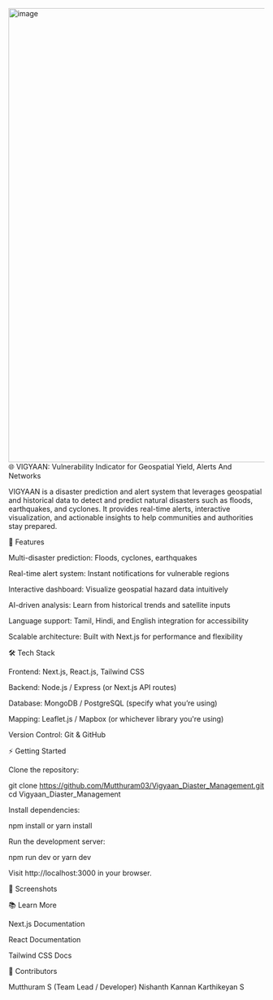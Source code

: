 <img width="1994" height="893" alt="image" src="https://github.com/user-attachments/assets/47ea595d-c791-4213-8749-6db489e6efea" />🌐 VIGYAAN: Vulnerability Indicator for Geospatial Yield, Alerts And Networks

VIGYAAN is a disaster prediction and alert system that leverages geospatial and historical data to detect and predict natural disasters such as floods, earthquakes, and cyclones. It provides real-time alerts, interactive visualization, and actionable insights to help communities and authorities stay prepared.

🚀 Features

Multi-disaster prediction: Floods, cyclones, earthquakes

Real-time alert system: Instant notifications for vulnerable regions

Interactive dashboard: Visualize geospatial hazard data intuitively

AI-driven analysis: Learn from historical trends and satellite inputs

Language support: Tamil, Hindi, and English integration for accessibility

Scalable architecture: Built with Next.js for performance and flexibility

🛠️ Tech Stack

Frontend: Next.js, React.js, Tailwind CSS

Backend: Node.js / Express (or Next.js API routes)

Database: MongoDB / PostgreSQL (specify what you’re using)

Mapping: Leaflet.js / Mapbox (or whichever library you're using)

Version Control: Git & GitHub

⚡ Getting Started

Clone the repository:

git clone https://github.com/Mutthuram03/Vigyaan_Diaster_Management.git
cd Vigyaan_Diaster_Management


Install dependencies:

npm install
 or
yarn install


Run the development server:

npm run dev
 or
yarn dev


Visit http://localhost:3000
 in your browser.

📸 Screenshots




📚 Learn More

Next.js Documentation

React Documentation

Tailwind CSS Docs


🤝 Contributors

Mutthuram S (Team Lead / Developer)
Nishanth Kannan
Karthikeyan S

